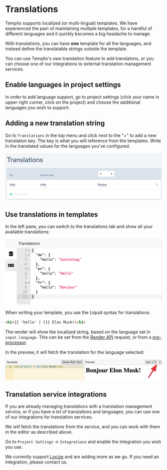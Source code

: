 # Translations

Templio supports localized (or multi-lingual) templates. We have experienced the pain of maintaining multiple templates, for a handful of different languages and it quickly becomes a big headache to manage.

With translations, you can have **one** template for all the languages, and instead define the translatable strings outside the template.

You can use Templio's own translation feature to add translatons, or you can choose one of our integrations to external translation management services.

## Enable languages in project settings

In order to add language support, go to project settings (click your name in upper right corner, click on the project) and choose the additional languages you wish to support.

## Adding a new translation string

Go to `Translations` in the top menu and click next to the "+" to add a new translation key. The key is what you will reference from the templates. Write in the translated values for the languages you've configured.

![Add translation](../assets/images/translations_new.png)


## Use translations in templates

In the left pane, you can switch to the translations tab and show all your available translations:

![Translations editor pane](../assets/images/translations_editor_pane.png)

When writing your template, you use the Liquid syntax for translations:

```html
<h1>{{ 'hello' | t}} Elon Musk!</h1>
```

The render will show the localized string, based on the language set in `input.language`. This can be set from the [Render API](https://templio.stoplight.io/docs/templio-docs/reference/Templio-API.v1.yaml/paths/~1render/post) request, or from a [pre-processor](./Pre-processors.md).

In the preview, it will fetch the translation for the language selected:

![Translation editor preview](../assets/images/translations_preview.png)


## Translation service integrations

If you are already managing translations with a translation management service, or if you have _a lot_ of translations and languages, you can use one of our integrations for translation services.

We will fetch the translations from the service, and you can work with them in the editor as described above. 

Go to `Project Settings` -> `Integrations` and enable the integration you wish you use.

We currently support [Locize](https://www.locize.com) and are adding more as we go. If you need an integration, please contact us.

